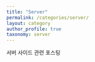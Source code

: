 ```yaml
---
title: "Server"
permalink: /categories/server/
layout: category
author_profile: true
taxonomy: server
---
```


서버 사이드 관련 포스팅